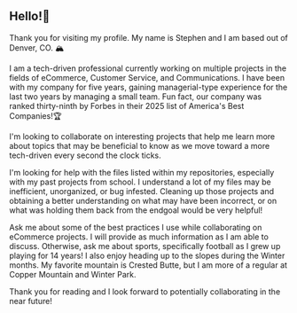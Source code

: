 ## Hello!👋
Thank you for visiting my profile. My name is Stephen and I am based out of Denver, CO. 🏔️

I am a tech-driven professional currently working on multiple projects in the fields of eCommerce, Customer Service, and Communications. I have been with my company for five years, gaining managerial-type experience for the last two years by managing a small team. Fun fact, our company was ranked thirty-ninth by Forbes in their 2025 list of America's Best Companies!🏆

I'm looking to collaborate on interesting projects that help me learn more about topics that may be beneficial to know as we move toward a more tech-driven every second the clock ticks.

I'm looking for help with the files listed within my repositories, especially with my past projects from school. I understand a lot of my files may be inefficient, unorganized, or bug infested. Cleaning up those projects and obtaining a better understanding on what may have been incorrect, or on what was holding them back from the endgoal would be very helpful!

Ask me about some of the best practices I use while collaborating on eCommerce projects. I will provide as much information as I am able to discuss. Otherwise, ask me about sports, specifically football as I grew up playing for 14 years! I also enjoy heading up to the slopes during the Winter months. My favorite mountain is Crested Butte, but I am more of a regular at Copper Mountain and Winter Park.

Thank you for reading and I look forward to potentially collaborating in the near future!
